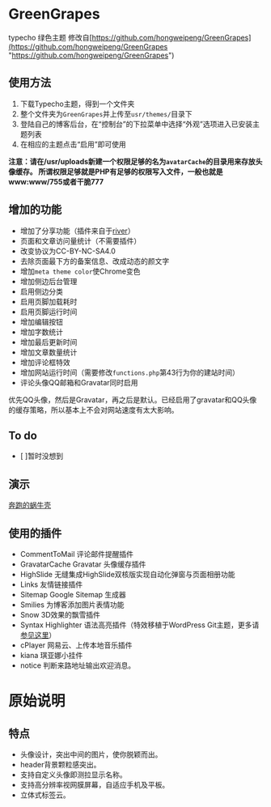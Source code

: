 # GreenGrapes
typecho 绿色主题
修改自[https://github.com/hongweipeng/GreenGrapes](https://github.com/hongweipeng/GreenGrapes "https://github.com/hongweipeng/GreenGrapes")

## 使用方法 ##
1. 下载Typecho主题，得到一个文件夹
2. 整个文件夹为`GreenGrapes`并上传至`usr/themes/`目录下
3. 登陆自己的博客后台，在“控制台”的下拉菜单中选择“外观”选项进入已安装主题列表
4. 在相应的主题点击“启用”即可使用

**注意：请在/usr/uploads新建一个权限足够的名为`avatarCache`的目录用来存放头像缓存。
所谓权限足够就是PHP有足够的权限写入文件，一般也就是www:www/755或者干脆777**

## 增加的功能 ##
* 增加了分享功能（插件来自于[river](https://github.com/revir/need-more-share2)）
* 页面和文章访问量统计（不需要插件）
* 改变协议为CC-BY-NC-SA4.0
* 去除页面最下方的备案信息、改成动态的颜文字
* 增加`meta theme color`使Chrome变色
* 增加侧边后台管理
* 启用侧边分类
* 启用页脚加载耗时
* 启用页脚运行时间
* 增加编辑按钮
* 增加字数统计
* 增加最后更新时间
* 增加文章数量统计
* 增加评论框特效
* 增加网站运行时间（需要修改`functions.php`第43行为你的建站时间）
* 评论头像QQ邮箱和Gravatar同时启用

优先QQ头像，然后是Gravatar，再之后是默认。已经启用了gravatar和QQ头像的缓存策略，所以基本上不会对网站速度有太大影响。


## To do ##
- [ ]暂时没想到

## 演示 ##
[奔跑的蜗牛壳](https://www.mingyueli.com)

## 使用的插件 ##
* CommentToMail		评论邮件提醒插件
* GravatarCache		Gravatar 头像缓存插件
* HighSlide		无缝集成HighSlide双核版实现自动化弹窗与页面相册功能
* Links		友情链接插件
* Sitemap		Google Sitemap 生成器
* Smilies		为博客添加图片表情功能
* Snow		3D效果的飘雪插件
* Syntax Highlighter		语法高亮插件（特效移植于WordPress Git主题，更多请[参见这里](https://github.com/BennyThink/Git-SyntaxHighlighter-For-Typecho)）
* cPlayer		网易云、上传本地音乐插件
* kiana		琪亚娜小挂件
* notice		判断来路地址输出欢迎消息。


原始说明
====
## 特点
* 头像设计，突出中间的图片，使你脱颖而出。
* header背景颗粒感突出。
* 支持自定义头像即测拉显示名称。
* 支持高分辨率视网膜屏幕，自适应手机及平板。
* 立体式标签云。
